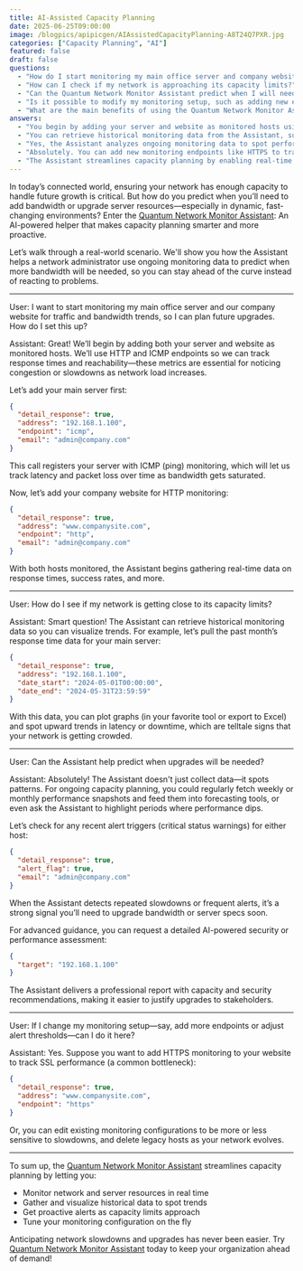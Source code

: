 ```yaml
---
title: AI-Assisted Capacity Planning
date: 2025-06-25T09:00:00
image: /blogpics/apipicgen/AIAssistedCapacityPlanning-A8T24Q7PXR.jpg
categories: ["Capacity Planning", "AI"]
featured: false
draft: false
questions:
  - "How do I start monitoring my main office server and company website using the Quantum Network Monitor Assistant?"
  - "How can I check if my network is approaching its capacity limits?"
  - "Can the Quantum Network Monitor Assistant predict when I will need to upgrade bandwidth or server resources?"
  - "Is it possible to modify my monitoring setup, such as adding new endpoints or changing alert thresholds?"
  - "What are the main benefits of using the Quantum Network Monitor Assistant for capacity planning?"
answers:
  - "You begin by adding your server and website as monitored hosts using the Assistant's API. For example, add your main server with ICMP monitoring to track latency and packet loss, and add your website with HTTP monitoring to track response times and reachability. This setup allows the Assistant to gather real-time data on network performance."
  - "You can retrieve historical monitoring data from the Assistant, such as response times over the past month, to visualize trends. By plotting this data, you can identify upward trends in latency or downtime, which indicate your network is nearing capacity."
  - "Yes, the Assistant analyzes ongoing monitoring data to spot performance patterns and alerts. It can highlight periods with performance dips or repeated critical alerts, signaling when upgrades may be necessary. Additionally, it can provide detailed AI-powered reports with capacity and security recommendations to help justify upgrades."
  - "Absolutely. You can add new monitoring endpoints like HTTPS to track SSL performance or adjust existing configurations to be more or less sensitive to slowdowns. You can also delete outdated hosts as your network evolves, all through the Assistant's interface."
  - "The Assistant streamlines capacity planning by enabling real-time monitoring of network and server resources, gathering and visualizing historical data to spot trends, providing proactive alerts as capacity limits approach, and allowing on-the-fly tuning of monitoring configurations. This helps organizations anticipate slowdowns and plan upgrades effectively."
---
```

In today’s connected world, ensuring your network has enough capacity to handle future growth is critical. But how do you predict when you’ll need to add bandwidth or upgrade server resources—especially in dynamic, fast-changing environments? Enter the [Quantum Network Monitor Assistant](https://readyforquantum.com/?assistant=open): An AI-powered helper that makes capacity planning smarter and more proactive.

Let’s walk through a real-world scenario. We'll show you how the Assistant helps a network administrator use ongoing monitoring data to predict when more bandwidth will be needed, so you can stay ahead of the curve instead of reacting to problems.

---

User: I want to start monitoring my main office server and our company website for traffic and bandwidth trends, so I can plan future upgrades. How do I set this up?

Assistant: Great! We’ll begin by adding both your server and website as monitored hosts. We’ll use HTTP and ICMP endpoints so we can track response times and reachability—these metrics are essential for noticing congestion or slowdowns as network load increases.

Let’s add your main server first:

```json
{
  "detail_response": true,
  "address": "192.168.1.100",
  "endpoint": "icmp",
  "email": "admin@company.com"
}
```

This call registers your server with ICMP (ping) monitoring, which will let us track latency and packet loss over time as bandwidth gets saturated.

Now, let’s add your company website for HTTP monitoring:

```json
{
  "detail_response": true,
  "address": "www.companysite.com",
  "endpoint": "http",
  "email": "admin@company.com"
}
```

With both hosts monitored, the Assistant begins gathering real-time data on response times, success rates, and more.

---

User: How do I see if my network is getting close to its capacity limits?

Assistant: Smart question! The Assistant can retrieve historical monitoring data so you can visualize trends. For example, let’s pull the past month’s response time data for your main server:

```json
{
  "detail_response": true,
  "address": "192.168.1.100",
  "date_start": "2024-05-01T00:00:00",
  "date_end": "2024-05-31T23:59:59"
}
```

With this data, you can plot graphs (in your favorite tool or export to Excel) and spot upward trends in latency or downtime, which are telltale signs that your network is getting crowded.

---

User: Can the Assistant help predict when upgrades will be needed?

Assistant: Absolutely! The Assistant doesn't just collect data—it spots patterns. For ongoing capacity planning, you could regularly fetch weekly or monthly performance snapshots and feed them into forecasting tools, or even ask the Assistant to highlight periods where performance dips.

Let’s check for any recent alert triggers (critical status warnings) for either host:

```json
{
  "detail_response": true,
  "alert_flag": true,
  "email": "admin@company.com"
}
```

When the Assistant detects repeated slowdowns or frequent alerts, it’s a strong signal you’ll need to upgrade bandwidth or server specs soon.

For advanced guidance, you can request a detailed AI-powered security or performance assessment:

```json
{
  "target": "192.168.1.100"
}
```

The Assistant delivers a professional report with capacity and security recommendations, making it easier to justify upgrades to stakeholders.

---

User: If I change my monitoring setup—say, add more endpoints or adjust alert thresholds—can I do it here?

Assistant: Yes. Suppose you want to add HTTPS monitoring to your website to track SSL performance (a common bottleneck):

```json
{
  "detail_response": true,
  "address": "www.companysite.com",
  "endpoint": "https"
}
```

Or, you can edit existing monitoring configurations to be more or less sensitive to slowdowns, and delete legacy hosts as your network evolves.

---

To sum up, the [Quantum Network Monitor Assistant](https://readyforquantum.com/?assistant=open) streamlines capacity planning by letting you:
- Monitor network and server resources in real time
- Gather and visualize historical data to spot trends
- Get proactive alerts as capacity limits approach
- Tune your monitoring configuration on the fly

Anticipating network slowdowns and upgrades has never been easier. Try [Quantum Network Monitor Assistant](https://readyforquantum.com/?assistant=open) today to keep your organization ahead of demand!
